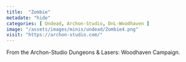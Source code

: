 ```yaml
---
title:  "Zombie"
metadate: "hide"
categories: [ Undead, Archon-Studio, DnL-Woodhaven ]
image: "/assets/images/minis/undead/Zombie4.png"
visit: "https://archon-studio.com/"
---
```

From the Archon-Studio Dungeons & Lasers: Woodhaven Campaign.